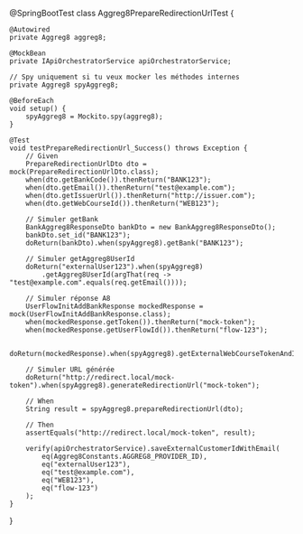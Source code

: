 @SpringBootTest
class Aggreg8PrepareRedirectionUrlTest {

    @Autowired
    private Aggreg8 aggreg8;

    @MockBean
    private IApiOrchestratorService apiOrchestratorService;

    // Spy uniquement si tu veux mocker les méthodes internes
    private Aggreg8 spyAggreg8;

    @BeforeEach
    void setup() {
        spyAggreg8 = Mockito.spy(aggreg8);
    }

    @Test
    void testPrepareRedirectionUrl_Success() throws Exception {
        // Given
        PrepareRedirectionUrlDto dto = mock(PrepareRedirectionUrlDto.class);
        when(dto.getBankCode()).thenReturn("BANK123");
        when(dto.getEmail()).thenReturn("test@example.com");
        when(dto.getIssuerUrl()).thenReturn("http://issuer.com");
        when(dto.getWebCourseId()).thenReturn("WEB123");

        // Simuler getBank
        BankAggreg8ResponseDto bankDto = new BankAggreg8ResponseDto();
        bankDto.set_id("BANK123");
        doReturn(bankDto).when(spyAggreg8).getBank("BANK123");

        // Simuler getAggreg8UserId
        doReturn("externalUser123").when(spyAggreg8)
            .getAggreg8UserId(argThat(req -> "test@example.com".equals(req.getEmail())));

        // Simuler réponse A8
        UserFlowInitAddBankResponse mockedResponse = mock(UserFlowInitAddBankResponse.class);
        when(mockedResponse.getToken()).thenReturn("mock-token");
        when(mockedResponse.getUserFlowId()).thenReturn("flow-123");

        doReturn(mockedResponse).when(spyAggreg8).getExternalWebCourseTokenAndId(any());

        // Simuler URL générée
        doReturn("http://redirect.local/mock-token").when(spyAggreg8).generateRedirectionUrl("mock-token");

        // When
        String result = spyAggreg8.prepareRedirectionUrl(dto);

        // Then
        assertEquals("http://redirect.local/mock-token", result);

        verify(apiOrchestratorService).saveExternalCustomerIdWithEmail(
            eq(Aggreg8Constants.AGGREG8_PROVIDER_ID),
            eq("externalUser123"),
            eq("test@example.com"),
            eq("WEB123"),
            eq("flow-123")
        );
    }
}